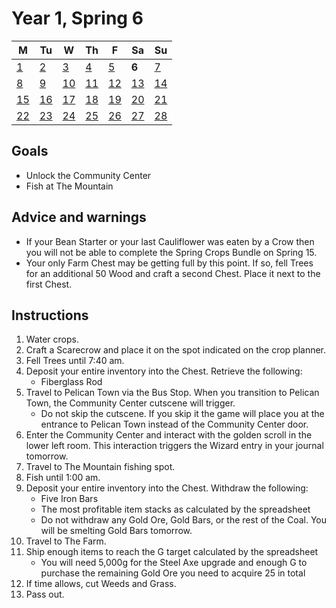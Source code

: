 # Year 1, Spring 6

| M                          | Tu                        | W                         | Th                        | F                         | Sa                        | Su                        |
| -------------------------- | ------------------------- | ------------------------- | ------------------------- |-------------------------- | ------------------------- | ------------------------- |
| [1](year-1-spring-1.md)    | [2](year-1-spring-2.md)   | [3](year-1-spring-3.md)   | [4](year-1-spring-4.md)   | [5](year-1-spring-5.md)   | **6**                     | [7](year-1-spring-7.md)   |
| [8](year-1-spring-8.md)    | [9](year-1-spring-9.md)   | [10](year-1-spring-10.md) | [11](year-1-spring-11.md) | [12](year-1-spring-12.md) | [13](year-1-spring-13.md) | [14](year-1-spring-14.md) |
| [15](year-1-spring-15.md)  | [16](year-1-spring-16.md) | [17](year-1-spring-17.md) | [18](year-1-spring-18.md) | [19](year-1-spring-19.md) | [20](year-1-spring-20.md) | [21](year-1-spring-21.md) |
| [22](year-1-spring-22.md)  | [23](year-1-spring-23.md) | [24](year-1-spring-24.md) | [25](year-1-spring-25.md) | [26](year-1-spring-26.md) | [27](year-1-spring-27.md) | [28](year-1-spring-28.md) |

## Goals

- Unlock the Community Center
- Fish at The Mountain

## Advice and warnings

- If your Bean Starter or your last Cauliflower was eaten by a Crow then you will not be able to complete the Spring Crops Bundle on Spring 15.
- Your only Farm Chest may be getting full by this point. If so, fell Trees for an additional 50 Wood and craft a second Chest. Place it next to the first Chest.

## Instructions

1. Water crops.
2. Craft a Scarecrow and place it on the spot indicated on the crop planner.
3. Fell Trees until 7:40 am.
4. Deposit your entire inventory into the Chest. Retrieve the following:
   - Fiberglass Rod
5. Travel to Pelican Town via the Bus Stop. When you transition to Pelican Town, the Community Center cutscene will trigger.
   - Do not skip the cutscene. If you skip it the game will place you at the entrance to Pelican Town instead of the Community Center door.
6. Enter the Community Center and interact with the golden scroll in the lower left room. This interaction triggers the Wizard entry in your journal tomorrow.
7. Travel to The Mountain fishing spot.
8. Fish until 1:00 am.
9. Deposit your entire inventory into the Chest. Withdraw the following:
   - Five Iron Bars
   - The most profitable item stacks as calculated by the spreadsheet
   - Do not withdraw any Gold Ore, Gold Bars, or the rest of the Coal. You will be smelting Gold Bars tomorrow.
10. Travel to The Farm.
11. Ship enough items to reach the G target calculated by the spreadsheet
    - You will need 5,000g for the Steel Axe upgrade and enough G to purchase the remaining Gold Ore you need to acquire 25 in total
12. If time allows, cut Weeds and Grass.
13. Pass out.
